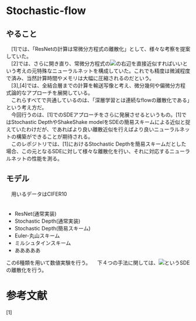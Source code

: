 # Stochastic-flow

## やること
　[1]では、「ResNetの計算は常微分方程式の離散化」として、様々な考察を提案していた。  
　[2]では、さらに開き直り、常微分方程式の<img src="https://latex.codecogs.com/gif.latex?\frac{dx_t}{dt}=f(t,x_t)" />の右辺を直接近似すればいいという考えの元特殊なニューラルネットを構成していた。これでも精度は微減程度で済み、当然計算時間やメモリは大幅に圧縮されるのだという。  
　[3],[4]では、全結合層までの計算を輸送写像と考え、微分幾何や偏微分方程式論的なアプローチを展開している。  
　これらすべてで共通しているのは、「深層学習とは連続なflowの離散化である」という考え方だ。  
　今回行うのは、[1]でのSDEアプローチをさらに発展させるというもの。[1]ではStochastic DepthやShakeShake modelをSDEの簡易スキームによる近似と捉えていたわけだが、であればより良い離散近似を行えばより良いニューラルネットの構築ができることが期待される。  
　このレポジトリでは、[1]におけるStochastic Depthを簡易スキームだとした場合、この元となるSDEに対して様々な離散化を行い、それに対応するニューラルネットの性能を測る。
  


## モデル  
　用いるデータはCIFER10  
　
 * ResNet(通常実装)
 * Stochastic Depth(通常実装)
 * Stochastic Depth(簡易スキーム)
 * Euler-丸山スキーム
 * ミルシュタインスキーム
 * あああああ
 
  この6種類を用いて数値実験を行う。
　下４つの手法に関しては、<img src="https://latex.codecogs.com/gif.latex?dX_t=p(t)f(X_t)dt+\sqrt{p(t)(1-p(t))}f(X_t)dB_t" />というSDEの離散化を行う。



# 参考文献
[1]




